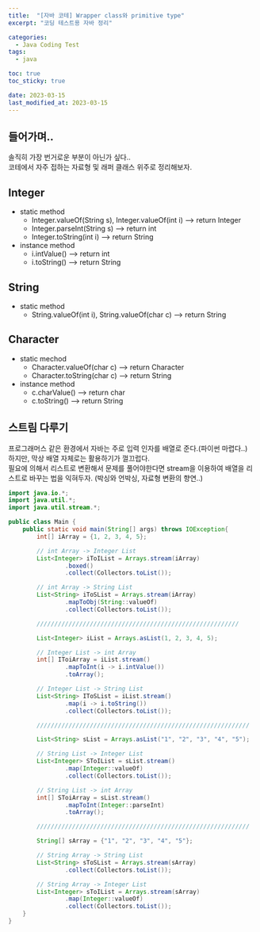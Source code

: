 ```yaml
---
title:  "[자바 코테] Wrapper class와 primitive type"
excerpt: "코딩 테스트용 자바 정리"

categories:
  - Java Coding Test
tags:
  - java

toc: true
toc_sticky: true

date: 2023-03-15
last_modified_at: 2023-03-15
---
```

## 들어가며..
솔직히 가장 번거로운 부분이 아닌가 싶다..  
코테에서 자주 접하는 자료형 및 래퍼 클래스 위주로 정리해보자.  

## Integer
- static method  
    - Integer.valueOf(String s), Integer.valueOf(int i) —> return Integer  
    - Integer.parseInt(String s) —> return int  
    - Integer.toString(int i) —> return String  
- instance method  
    - i.intValue() —> return int  
    - i.toString() —> return String  

## String
- static method  
    - String.valueOf(int i), String.valueOf(char c) —> return String  

## Character
- static mechod  
    - Character.valueOf(char c) —> return Character  
    - Character.toString(char c) —> return String  
- instance method  
    - c.charValue() —> return char  
    - c.toString() —> return String  

## 스트림 다루기
프로그래머스 같은 환경에서 자바는 주로 입력 인자를 배열로 준다.(파이썬 마렵다..)  
하지만, 막상 배열 자체로는 활용하기가 껄끄럽다.  
필요에 의해서 리스트로 변환해서 문제를 풀어야한다면 stream을 이용하여 배열을 리스트로 바꾸는 법을 익혀두자. (박싱와 언박싱, 자료형 변환의 향연..)  

```java
import java.io.*;
import java.util.*;
import java.util.stream.*;

public class Main {
    public static void main(String[] args) throws IOException{
        int[] iArray = {1, 2, 3, 4, 5};

        // int Array -> Integer List
        List<Integer> iToIList = Arrays.stream(iArray)
                .boxed()
                .collect(Collectors.toList());

        // int Array -> String List
        List<String> iToSList = Arrays.stream(iArray)
                .mapToObj(String::valueOf)
                .collect(Collectors.toList());

        /////////////////////////////////////////////////////////

        List<Integer> iList = Arrays.asList(1, 2, 3, 4, 5);

        // Integer List -> int Array
        int[] IToiArray = iList.stream()
                .mapToInt(i -> i.intValue())
                .toArray();

        // Integer List -> String List
        List<String> IToSList = iList.stream()
                .map(i -> i.toString())
                .collect(Collectors.toList());

        ////////////////////////////////////////////////////////////

        List<String> sList = Arrays.asList("1", "2", "3", "4", "5");

        // String List -> Integer List
        List<Integer> SToIList = sList.stream()
                .map(Integer::valueOf)
                .collect(Collectors.toList());

        // String List -> int Array
        int[] SToiArray = sList.stream()
                .mapToInt(Integer::parseInt)
                .toArray();

        ////////////////////////////////////////////////////////////

        String[] sArray = {"1", "2", "3", "4", "5"};

        // String Array -> String List
        List<String> sToSList = Arrays.stream(sArray)
                .collect(Collectors.toList());

        // String Array -> Integer List
        List<Integer> sToIList = Arrays.stream(sArray)
                .map(Integer::valueOf)
                .collect(Collectors.toList());
    }
}
```